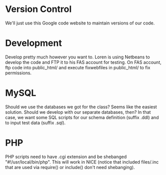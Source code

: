 # Version Control #
We'll just use this Google code website to maintain versions of our code.

# Development #
Develop pretty much however you want to. Loren is using Netbeans to develop the code and FTP it to his FAS account for testing.  On FAS account, ftp code into public\_html/ and execute fixwebfiles in public\_html/ to fix permissions.

# MySQL #
Should we use the databases we got for the class?  Seems like the easiest solution.  Should we develop with our separate databases, then?  In that case, we want some SQL scripts for our schema definition (suffix .ddl) and to input test data (suffix .sql).

# PHP #
PHP scripts need to have .cgi extension and be shebanged "#!/usr/local/bin/php".  This will work in NICE (notice that included files/.inc that are used via require() or include() don't need shebanging).